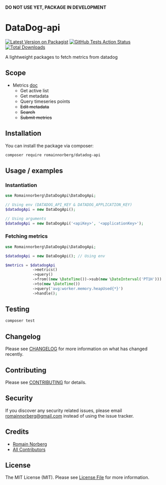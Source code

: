 **DO NOT USE YET, PACKAGE IN DEVELOPMENT**

# DataDog-api

[![Latest Version on Packagist](https://img.shields.io/packagist/v/romainnorberg/datadog-api.svg?style=flat-square)](https://packagist.org/packages/romainnorberg/datadog-api)
[![GitHub Tests Action Status](https://img.shields.io/github/workflow/status/romainnorberg/datadog-api/run-tests?label=tests)](https://github.com/romainnorberg/datadog-api/actions?query=workflow%3Arun-tests+branch%3Amaster)
[![Total Downloads](https://img.shields.io/packagist/dt/romainnorberg/datadog-api.svg?style=flat-square)](https://packagist.org/packages/romainnorberg/datadog-api/stats)

A lightweight packages to fetch metrics from datadog

## Scope
- Metrics  [doc](https://docs.datadoghq.com/api/v1/metrics/)
    - Get active list
    - Get metadata
    - Query timeseries points
    - ~~Edit metadata~~
    - ~~Search~~
    - ~~Submit metrics~~

## Installation

You can install the package via composer:

```bash
composer require romainnorberg/datadog-api
```

## Usage / examples

### Instantiation

```php
use Romainnorberg\DataDogApi\DataDogApi;

// Using env (DATADOG_API_KEY & DATADOG_APPLICATION_KEY)
$datadogApi = new DataDogApi();  

// Using arguments
$datadogApi = new DataDogApi('<apiKey>', '<applicationKey>');
```

### Fetching metrics

```php
use Romainnorberg\DataDogApi\DataDogApi;

$datadogApi = new DataDogApi(); // Using env 

$metrics = $datadogApi
            ->metrics()
            ->query()
            ->from((new \DateTime())->sub(new \DateInterval('PT1H')))
            ->to(new \DateTime())
            ->query('avg:worker.memory.heapUsed{*}')
            ->handle();
```

## Testing

``` bash
composer test
```

## Changelog

Please see [CHANGELOG](CHANGELOG.md) for more information on what has changed recently.

## Contributing

Please see [CONTRIBUTING](CONTRIBUTING.md) for details.

## Security

If you discover any security related issues, please email romainnorberg@gmail.com instead of using the issue tracker.

## Credits

- [Romain Norberg](https://github.com/romainnorberg)
- [All Contributors](../../contributors)

## License

The MIT License (MIT). Please see [License File](LICENSE.md) for more information.
